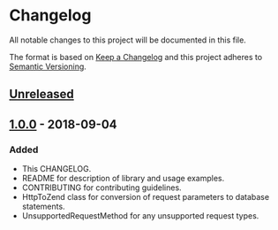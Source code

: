 # Changelog
All notable changes to this project will be documented in this file.

The format is based on [Keep a Changelog](http://keepachangelog.com/en/1.0.0/)
and this project adheres to [Semantic Versioning](http://semver.org/spec/v2.0.0.html).

## [Unreleased]

## [1.0.0] - 2018-09-04

### Added
- This CHANGELOG.
- README for description of library and usage examples.
- CONTRIBUTING for contributing guidelines.
- HttpToZend class for conversion of request parameters to database statements.
- UnsupportedRequestMethod for any unsupported request types.

[Unreleased]: https://github.com/aidan-casey/http-parser/compare/v1.0.0...HEAD
[1.0.0]: https://github.com/aidan-casey/http-parser/releases/tag/v1.0.0
